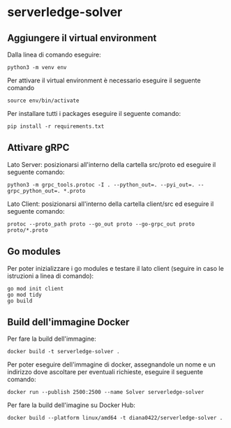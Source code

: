 # serverledge-solver

## Aggiungere il virtual environment
Dalla linea di comando eseguire:
```
python3 -m venv env
```
Per attivare il virtual environment è necessario eseguire il seguente comando
```
source env/bin/activate
```
Per installare tutti i packages eseguire il seguente comando:
```
pip install -r requirements.txt
```

## Attivare gRPC
Lato Server: posizionarsi all'interno della cartella src/proto ed eseguire il seguente comando:
```
python3 -m grpc_tools.protoc -I . --python_out=. --pyi_out=. --grpc_python_out=. *.proto
```

Lato Client: posizionarsi all'interno della cartella client/src ed eseguire il seguente comando:
```
protoc --proto_path proto --go_out proto --go-grpc_out proto proto/*.proto
```

## Go modules
Per poter inizializzare i go modules e testare il lato client (seguire in caso le istruzioni a linea di comando):
```
go mod init client
go mod tidy
go build
```

## Build dell'immagine Docker
Per fare la build dell'immagine:
```
docker build -t serverledge-solver .
```
Per poter eseguire dell'immagine di docker, assegnandole un nome e un indirizzo dove ascoltare per eventuali richieste, eseguire il seguente comando:
```
docker run --publish 2500:2500 --name Solver serverledge-solver
```

Per fare la build dell'imagine su Docker Hub:
```
docker build --platform linux/amd64 -t diana0422/serverledge-solver .
```

